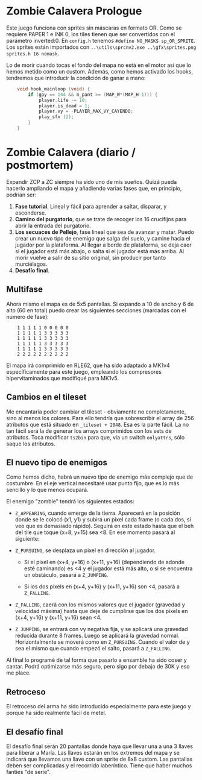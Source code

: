 # Zombie Calavera Prologue

Este juego funciona con sprites sin máscaras en formato OR. Como se requiere PAPER 1 e INK 0, los tiles tienen que ser convertidos con el parámetro inverted:0. En `config.h` tenemos `#define NO_MASKS sp_OR_SPRITE`. Los sprites están importados con `..\utils\sprcnv2.exe ..\gfx\sprites.png sprites.h 16 nomask`. 

Lo de morir cuando tocas el fondo del mapa no está en el motor así que lo hemos metido como un custom. Además, como hemos activado los hooks, tendremos que introducir la condición de ganar a mano:

```c
	void hook_mainloop (void) {
		if (gpy == 144 && n_pant >= (MAP_W*(MAP_H-1))) {
			player.life -= 10;
			player.is_dead = 1;
			player.vy = -PLAYER_MAX_VY_CAYENDO;
			play_sfx (2);
		}
	}
```

# Zombie Calavera (diario / postmortem)

Expandir ZCP a ZC siempre ha sido uno de mis sueños. Quizá pueda hacerlo ampliando el mapa y añadiendo varias fases que, en principio, podrían ser:

1. **Fase tutorial**. Lineal y fácil para aprender a saltar, disparar, y esconderse.
2. **Camino del purgatorio**, que se trate de recoger los 16 crucifijos para abrir la entrada del purgatorio.
3. **Los secuaces de Pellejo**, fase lineal que sea de avanzar y matar. Puedo crear un nuevo tipo de enemigo que salga del suelo, y camine hacia el jugador por la plataforma. Al llegar a borde de plataforma, se deja caer si el jugador está más abajo, o salta si el jugador está más arriba. Al morir vuelve a salir de su sitio original, sin producir por tanto murciélagos.
4. **Desafío final**.

## Multifase

Ahora mismo el mapa es de 5x5 pantallas. Si expando a 10 de ancho y 6 de alto (60 en total) puedo crear las siguientes secciones (marcadas con el número de fase): 

```
	1 1 1 1 1 0 0 0 0 0
	1 1 1 1 1 3 3 3 3 3
	1 1 1 1 1 3 3 3 3 3
	1 1 1 1 1 3 3 3 3 3
	1 1 1 1 1 3 3 3 3 3
	2 2 2 2 2 2 2 2 2 2
```

El mapa irá comprimido en RLE62, que ha sido adaptado a MK1v4 específicamente para este juego, empleando los compresores hipervitaminados que modifiqué para MK1v5.

## Cambios en el tileset

Me encantaría poder cambiar el tileset - obviamente no completamente, sino al menos los colores. Para ello tendría que sobrescribir el array de 256 atributos que está situado en `_tileset + 2048`. Esa es la parte fácil. La no tan fácil será la de generar los arrays comprimidos con los sets de atributos. Toca modificar `ts2bin` para que, via un switch `onlyattrs`, sólo saque los atributos.

## El nuevo tipo de enemigos

Como hemos dicho, habrá un nuevo tipo de enemigo más complejo que de costumbre. En el eje vertical necesitaré usar punto fijo, que es lo más sencillo y lo que menos ocupará. 

El enemigo "zombie" tendrá los siguientes estados:

* `Z_APPEARING`, cuando emerge de la tierra. Aparecerá en la posición donde se le colocó (x1, y1) y subirá un pixel cada frame (o cada dos, si veo que es demasiado rápido). Seguirá en este estado hasta que el beh del tile que toque (x+8, y+15) sea <8. En ese momento pasará al siguiente:

* `Z_PURSUING`, se desplaza un pixel en dirección al jugador. 

	* Si el pixel en (x+4, y+16) o (x+11, y+16) (dependiendo de adonde esté caminando) es <4 y el jugador está más alto, o si se encuentra un obstáculo, pasará a `Z_JUMPING`. 

	* Si los dos pixels en (x+4, y+16) y (x+11, y+16) son <4, pasará a `Z_FALLING`.

* `Z_FALLING`, caerá con los mismos valores que el jugador (gravedad y velocidad máxima) hasta que deje de cumplirse que los dos pixels en (x+4, y+16) y (x+11, y+16) sean <4.

* `Z_JUMPING`, se entrará con vy negativa fija, y se aplicará una gravedad reducida durante 8 frames. Luego se aplicará la gravedad normal. Horizontalmente se moverá como en `Z_PURSUING`. Cuando el valor de y sea el mismo que cuando empezó el salto, pasará a `Z_FALLING`.

Al final lo programé de tal forma que pasarlo a ensamble ha sido coser y cantar. Podrá optimizarse más seguro, pero sigo por debajo de 30K y eso me place.

## Retroceso

El retroceso del arma ha sido introducido especialmente para este juego y porque ha sido realmente fácil de metel.

## El desafío final

El desafío final serán 20 pantallas donde haya que llevar una a una 3 llaves para liberar a María. Las llaves estarán en los extremos del mapa y se indicará que llevamos una llave con un sprite de 8x8 custom. Las pantallas deben ser complicadas y el recorrido laberíntico. Tiene que haber muchos fanties "de serie".